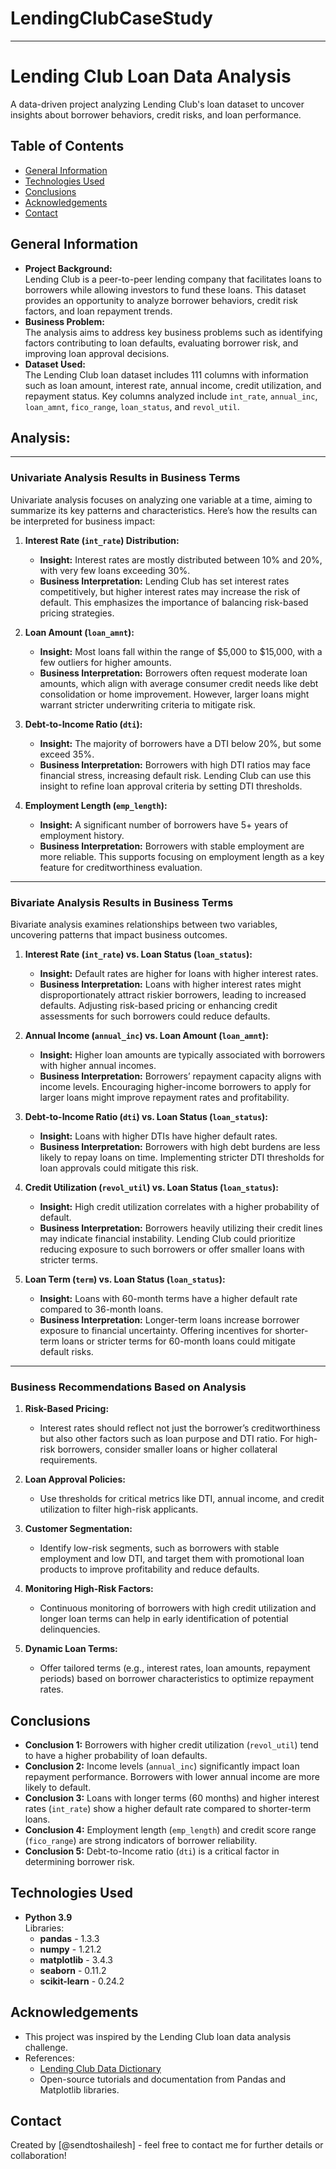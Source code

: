 # LendingClubCaseStudy

---

# Lending Club Loan Data Analysis

A data-driven project analyzing Lending Club's loan dataset to uncover insights about borrower behaviors, credit risks, and loan performance.

## Table of Contents

* [General Information](#general-information)  
* [Technologies Used](#technologies-used)  
* [Conclusions](#conclusions)  
* [Acknowledgements](#acknowledgements)  
* [Contact](#contact)

## General Information

- **Project Background:**  
  Lending Club is a peer-to-peer lending company that facilitates loans to borrowers while allowing investors to fund these loans. This dataset provides an opportunity to analyze borrower behaviors, credit risk factors, and loan repayment trends.  
- **Business Problem:**  
  The analysis aims to address key business problems such as identifying factors contributing to loan defaults, evaluating borrower risk, and improving loan approval decisions.  
- **Dataset Used:**  
  The Lending Club loan dataset includes 111 columns with information such as loan amount, interest rate, annual income, credit utilization, and repayment status. Key columns analyzed include `int_rate`, `annual_inc`, `loan_amnt`, `fico_range`, `loan_status`, and `revol_util`.

## Analysis:

---

### **Univariate Analysis Results in Business Terms**

Univariate analysis focuses on analyzing one variable at a time, aiming to summarize its key patterns and characteristics. Here’s how the results can be interpreted for business impact:

1. **Interest Rate (`int_rate`) Distribution:**  
     
   - **Insight:** Interest rates are mostly distributed between 10% and 20%, with very few loans exceeding 30%.  
   - **Business Interpretation:** Lending Club has set interest rates competitively, but higher interest rates may increase the risk of default. This emphasizes the importance of balancing risk-based pricing strategies.

   

2. **Loan Amount (`loan_amnt`):**  
     
   - **Insight:** Most loans fall within the range of $5,000 to $15,000, with a few outliers for higher amounts.  
   - **Business Interpretation:** Borrowers often request moderate loan amounts, which align with average consumer credit needs like debt consolidation or home improvement. However, larger loans might warrant stricter underwriting criteria to mitigate risk.

   

3. **Debt-to-Income Ratio (`dti`):**  
     
   - **Insight:** The majority of borrowers have a DTI below 20%, but some exceed 35%.  
   - **Business Interpretation:** Borrowers with high DTI ratios may face financial stress, increasing default risk. Lending Club can use this insight to refine loan approval criteria by setting DTI thresholds.

   

4. **Employment Length (`emp_length`):**  
     
   - **Insight:** A significant number of borrowers have 5+ years of employment history.  
   - **Business Interpretation:** Borrowers with stable employment are more reliable. This supports focusing on employment length as a key feature for creditworthiness evaluation.

---

### **Bivariate Analysis Results in Business Terms**

Bivariate analysis examines relationships between two variables, uncovering patterns that impact business outcomes.

1. **Interest Rate (`int_rate`) vs. Loan Status (`loan_status`):**  
     
   - **Insight:** Default rates are higher for loans with higher interest rates.  
   - **Business Interpretation:** Loans with higher interest rates might disproportionately attract riskier borrowers, leading to increased defaults. Adjusting risk-based pricing or enhancing credit assessments for such borrowers could reduce defaults.

   

2. **Annual Income (`annual_inc`) vs. Loan Amount (`loan_amnt`):**  
     
   - **Insight:** Higher loan amounts are typically associated with borrowers with higher annual incomes.  
   - **Business Interpretation:** Borrowers’ repayment capacity aligns with income levels. Encouraging higher-income borrowers to apply for larger loans might improve repayment rates and profitability.

   

3. **Debt-to-Income Ratio (`dti`) vs. Loan Status (`loan_status`):**  
     
   - **Insight:** Loans with higher DTIs have higher default rates.  
   - **Business Interpretation:** Borrowers with high debt burdens are less likely to repay loans on time. Implementing stricter DTI thresholds for loan approvals could mitigate this risk.

   

4. **Credit Utilization (`revol_util`) vs. Loan Status (`loan_status`):**  
     
   - **Insight:** High credit utilization correlates with a higher probability of default.  
   - **Business Interpretation:** Borrowers heavily utilizing their credit lines may indicate financial instability. Lending Club could prioritize reducing exposure to such borrowers or offer smaller loans with stricter terms.

   

5. **Loan Term (`term`) vs. Loan Status (`loan_status`):**  
     
   - **Insight:** Loans with 60-month terms have a higher default rate compared to 36-month loans.  
   - **Business Interpretation:** Longer-term loans increase borrower exposure to financial uncertainty. Offering incentives for shorter-term loans or stricter terms for 60-month loans could mitigate default risks.

---

### **Business Recommendations Based on Analysis**

1. **Risk-Based Pricing:**  
     
   - Interest rates should reflect not just the borrower’s creditworthiness but also other factors such as loan purpose and DTI ratio. For high-risk borrowers, consider smaller loans or higher collateral requirements.

   

2. **Loan Approval Policies:**  
     
   - Use thresholds for critical metrics like DTI, annual income, and credit utilization to filter high-risk applicants.

   

3. **Customer Segmentation:**  
     
   - Identify low-risk segments, such as borrowers with stable employment and low DTI, and target them with promotional loan products to improve profitability and reduce defaults.

   

4. **Monitoring High-Risk Factors:**  
     
   - Continuous monitoring of borrowers with high credit utilization and longer loan terms can help in early identification of potential delinquencies.

   

5. **Dynamic Loan Terms:**  
     
   - Offer tailored terms (e.g., interest rates, loan amounts, repayment periods) based on borrower characteristics to optimize repayment rates.

## Conclusions

- **Conclusion 1:** Borrowers with higher credit utilization (`revol_util`) tend to have a higher probability of loan defaults.  
- **Conclusion 2:** Income levels (`annual_inc`) significantly impact loan repayment performance. Borrowers with lower annual income are more likely to default.  
- **Conclusion 3:** Loans with longer terms (60 months) and higher interest rates (`int_rate`) show a higher default rate compared to shorter-term loans.  
- **Conclusion 4:** Employment length (`emp_length`) and credit score range (`fico_range`) are strong indicators of borrower reliability.  
- **Conclusion 5:** Debt-to-Income ratio (`dti`) is a critical factor in determining borrower risk.

## Technologies Used

- **Python 3.9**  
  Libraries:  
  - **pandas** \- 1.3.3  
  - **numpy** \- 1.21.2  
  - **matplotlib** \- 3.4.3  
  - **seaborn** \- 0.11.2  
  - **scikit-learn** \- 0.24.2

## Acknowledgements

- This project was inspired by the Lending Club loan data analysis challenge.  
- References:  
  - [Lending Club Data Dictionary](https://www.lendingclub.com/info/download-data.action)  
  - Open-source tutorials and documentation from Pandas and Matplotlib libraries.

## Contact

Created by \[@sendtoshailesh\] \- feel free to contact me for further details or collaboration\!
